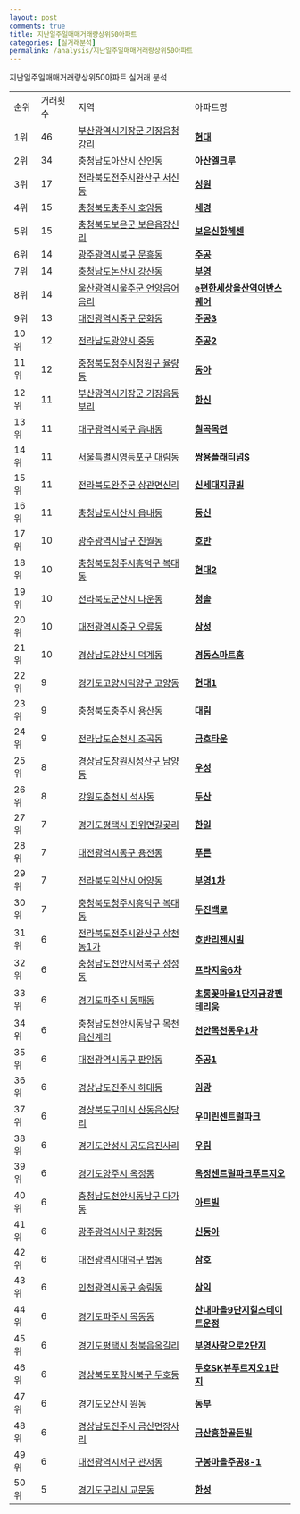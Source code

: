 ```yaml
---
layout: post
comments: true
title: 지난일주일매매거래량상위50아파트
categories: [실거래분석]
permalink: /analysis/지난일주일매매거래량상위50아파트
---
```


지난일주일매매거래량상위50아파트 실거래 분석

<table>
  <tr>
    <td>순위</td>
    <td>거래횟수</td>
    <td>지역</td>
    <td>아파트명</td>
  </tr>

  <tr>
    <td>1위</td>
    <td>46</td>
    <td><a href="/apt/부산광역시기장군기장읍청강리">부산광역시기장군 기장읍청강리</a></td>
    <td colspan="4" style="font-weight: bold;"><a href="/apt/부산광역시기장군기장읍청강리현대">현대</a></td>
  </tr>

  <tr>
    <td>2위</td>
    <td>34</td>
    <td><a href="/apt/충청남도아산시신인동">충청남도아산시 신인동</a></td>
    <td colspan="4" style="font-weight: bold;"><a href="/apt/충청남도아산시신인동아산엘크루">아산엘크루</a></td>
  </tr>

  <tr>
    <td>3위</td>
    <td>17</td>
    <td><a href="/apt/전라북도전주시완산구서신동">전라북도전주시완산구 서신동</a></td>
    <td colspan="4" style="font-weight: bold;"><a href="/apt/전라북도전주시완산구서신동성원">성원</a></td>
  </tr>

  <tr>
    <td>4위</td>
    <td>15</td>
    <td><a href="/apt/충청북도충주시호암동">충청북도충주시 호암동</a></td>
    <td colspan="4" style="font-weight: bold;"><a href="/apt/충청북도충주시호암동세경">세경</a></td>
  </tr>

  <tr>
    <td>5위</td>
    <td>15</td>
    <td><a href="/apt/충청북도보은군보은읍장신리">충청북도보은군 보은읍장신리</a></td>
    <td colspan="4" style="font-weight: bold;"><a href="/apt/충청북도보은군보은읍장신리보은신한헤센">보은신한헤센</a></td>
  </tr>

  <tr>
    <td>6위</td>
    <td>14</td>
    <td><a href="/apt/광주광역시북구문흥동">광주광역시북구 문흥동</a></td>
    <td colspan="4" style="font-weight: bold;"><a href="/apt/광주광역시북구문흥동주공">주공</a></td>
  </tr>

  <tr>
    <td>7위</td>
    <td>14</td>
    <td><a href="/apt/충청남도논산시강산동">충청남도논산시 강산동</a></td>
    <td colspan="4" style="font-weight: bold;"><a href="/apt/충청남도논산시강산동부영">부영</a></td>
  </tr>

  <tr>
    <td>8위</td>
    <td>14</td>
    <td><a href="/apt/울산광역시울주군언양읍어음리">울산광역시울주군 언양읍어음리</a></td>
    <td colspan="4" style="font-weight: bold;"><a href="/apt/울산광역시울주군언양읍어음리e편한세상울산역어반스퀘어">e편한세상울산역어반스퀘어</a></td>
  </tr>

  <tr>
    <td>9위</td>
    <td>13</td>
    <td><a href="/apt/대전광역시중구문화동">대전광역시중구 문화동</a></td>
    <td colspan="4" style="font-weight: bold;"><a href="/apt/대전광역시중구문화동주공3">주공3</a></td>
  </tr>

  <tr>
    <td>10위</td>
    <td>12</td>
    <td><a href="/apt/전라남도광양시중동">전라남도광양시 중동</a></td>
    <td colspan="4" style="font-weight: bold;"><a href="/apt/전라남도광양시중동주공2">주공2</a></td>
  </tr>

  <tr>
    <td>11위</td>
    <td>12</td>
    <td><a href="/apt/충청북도청주시청원구율량동">충청북도청주시청원구 율량동</a></td>
    <td colspan="4" style="font-weight: bold;"><a href="/apt/충청북도청주시청원구율량동동아">동아</a></td>
  </tr>

  <tr>
    <td>12위</td>
    <td>11</td>
    <td><a href="/apt/부산광역시기장군기장읍동부리">부산광역시기장군 기장읍동부리</a></td>
    <td colspan="4" style="font-weight: bold;"><a href="/apt/부산광역시기장군기장읍동부리한신">한신</a></td>
  </tr>

  <tr>
    <td>13위</td>
    <td>11</td>
    <td><a href="/apt/대구광역시북구읍내동">대구광역시북구 읍내동</a></td>
    <td colspan="4" style="font-weight: bold;"><a href="/apt/대구광역시북구읍내동칠곡목련">칠곡목련</a></td>
  </tr>

  <tr>
    <td>14위</td>
    <td>11</td>
    <td><a href="/apt/서울특별시영등포구대림동">서울특별시영등포구 대림동</a></td>
    <td colspan="4" style="font-weight: bold;"><a href="/apt/서울특별시영등포구대림동쌍용플래티넘S">쌍용플래티넘S</a></td>
  </tr>

  <tr>
    <td>15위</td>
    <td>11</td>
    <td><a href="/apt/전라북도완주군상관면신리">전라북도완주군 상관면신리</a></td>
    <td colspan="4" style="font-weight: bold;"><a href="/apt/전라북도완주군상관면신리신세대지큐빌">신세대지큐빌</a></td>
  </tr>

  <tr>
    <td>16위</td>
    <td>11</td>
    <td><a href="/apt/충청남도서산시읍내동">충청남도서산시 읍내동</a></td>
    <td colspan="4" style="font-weight: bold;"><a href="/apt/충청남도서산시읍내동동신">동신</a></td>
  </tr>

  <tr>
    <td>17위</td>
    <td>10</td>
    <td><a href="/apt/광주광역시남구진월동">광주광역시남구 진월동</a></td>
    <td colspan="4" style="font-weight: bold;"><a href="/apt/광주광역시남구진월동호반">호반</a></td>
  </tr>

  <tr>
    <td>18위</td>
    <td>10</td>
    <td><a href="/apt/충청북도청주시흥덕구복대동">충청북도청주시흥덕구 복대동</a></td>
    <td colspan="4" style="font-weight: bold;"><a href="/apt/충청북도청주시흥덕구복대동현대2">현대2</a></td>
  </tr>

  <tr>
    <td>19위</td>
    <td>10</td>
    <td><a href="/apt/전라북도군산시나운동">전라북도군산시 나운동</a></td>
    <td colspan="4" style="font-weight: bold;"><a href="/apt/전라북도군산시나운동청솔">청솔</a></td>
  </tr>

  <tr>
    <td>20위</td>
    <td>10</td>
    <td><a href="/apt/대전광역시중구오류동">대전광역시중구 오류동</a></td>
    <td colspan="4" style="font-weight: bold;"><a href="/apt/대전광역시중구오류동삼성">삼성</a></td>
  </tr>

  <tr>
    <td>21위</td>
    <td>10</td>
    <td><a href="/apt/경상남도양산시덕계동">경상남도양산시 덕계동</a></td>
    <td colspan="4" style="font-weight: bold;"><a href="/apt/경상남도양산시덕계동경동스마트홈">경동스마트홈</a></td>
  </tr>

  <tr>
    <td>22위</td>
    <td>9</td>
    <td><a href="/apt/경기도고양시덕양구고양동">경기도고양시덕양구 고양동</a></td>
    <td colspan="4" style="font-weight: bold;"><a href="/apt/경기도고양시덕양구고양동현대1">현대1</a></td>
  </tr>

  <tr>
    <td>23위</td>
    <td>9</td>
    <td><a href="/apt/충청북도충주시용산동">충청북도충주시 용산동</a></td>
    <td colspan="4" style="font-weight: bold;"><a href="/apt/충청북도충주시용산동대림">대림</a></td>
  </tr>

  <tr>
    <td>24위</td>
    <td>9</td>
    <td><a href="/apt/전라남도순천시조곡동">전라남도순천시 조곡동</a></td>
    <td colspan="4" style="font-weight: bold;"><a href="/apt/전라남도순천시조곡동금호타운">금호타운</a></td>
  </tr>

  <tr>
    <td>25위</td>
    <td>8</td>
    <td><a href="/apt/경상남도창원시성산구남양동">경상남도창원시성산구 남양동</a></td>
    <td colspan="4" style="font-weight: bold;"><a href="/apt/경상남도창원시성산구남양동우성">우성</a></td>
  </tr>

  <tr>
    <td>26위</td>
    <td>8</td>
    <td><a href="/apt/강원도춘천시석사동">강원도춘천시 석사동</a></td>
    <td colspan="4" style="font-weight: bold;"><a href="/apt/강원도춘천시석사동두산">두산</a></td>
  </tr>

  <tr>
    <td>27위</td>
    <td>7</td>
    <td><a href="/apt/경기도평택시진위면갈곶리">경기도평택시 진위면갈곶리</a></td>
    <td colspan="4" style="font-weight: bold;"><a href="/apt/경기도평택시진위면갈곶리한일">한일</a></td>
  </tr>

  <tr>
    <td>28위</td>
    <td>7</td>
    <td><a href="/apt/대전광역시동구용전동">대전광역시동구 용전동</a></td>
    <td colspan="4" style="font-weight: bold;"><a href="/apt/대전광역시동구용전동푸른">푸른</a></td>
  </tr>

  <tr>
    <td>29위</td>
    <td>7</td>
    <td><a href="/apt/전라북도익산시어양동">전라북도익산시 어양동</a></td>
    <td colspan="4" style="font-weight: bold;"><a href="/apt/전라북도익산시어양동부영1차">부영1차</a></td>
  </tr>

  <tr>
    <td>30위</td>
    <td>7</td>
    <td><a href="/apt/충청북도청주시흥덕구복대동">충청북도청주시흥덕구 복대동</a></td>
    <td colspan="4" style="font-weight: bold;"><a href="/apt/충청북도청주시흥덕구복대동두진백로">두진백로</a></td>
  </tr>

  <tr>
    <td>31위</td>
    <td>6</td>
    <td><a href="/apt/전라북도전주시완산구삼천동1가">전라북도전주시완산구 삼천동1가</a></td>
    <td colspan="4" style="font-weight: bold;"><a href="/apt/전라북도전주시완산구삼천동1가호반리젠시빌">호반리젠시빌</a></td>
  </tr>

  <tr>
    <td>32위</td>
    <td>6</td>
    <td><a href="/apt/충청남도천안시서북구성정동">충청남도천안시서북구 성정동</a></td>
    <td colspan="4" style="font-weight: bold;"><a href="/apt/충청남도천안시서북구성정동프라지움6차">프라지움6차</a></td>
  </tr>

  <tr>
    <td>33위</td>
    <td>6</td>
    <td><a href="/apt/경기도파주시동패동">경기도파주시 동패동</a></td>
    <td colspan="4" style="font-weight: bold;"><a href="/apt/경기도파주시동패동초롱꽃마을1단지금강펜테리움">초롱꽃마을1단지금강펜테리움</a></td>
  </tr>

  <tr>
    <td>34위</td>
    <td>6</td>
    <td><a href="/apt/충청남도천안시동남구목천읍신계리">충청남도천안시동남구 목천읍신계리</a></td>
    <td colspan="4" style="font-weight: bold;"><a href="/apt/충청남도천안시동남구목천읍신계리천안목천동우1차">천안목천동우1차</a></td>
  </tr>

  <tr>
    <td>35위</td>
    <td>6</td>
    <td><a href="/apt/대전광역시동구판암동">대전광역시동구 판암동</a></td>
    <td colspan="4" style="font-weight: bold;"><a href="/apt/대전광역시동구판암동주공1">주공1</a></td>
  </tr>

  <tr>
    <td>36위</td>
    <td>6</td>
    <td><a href="/apt/경상남도진주시하대동">경상남도진주시 하대동</a></td>
    <td colspan="4" style="font-weight: bold;"><a href="/apt/경상남도진주시하대동임광">임광</a></td>
  </tr>

  <tr>
    <td>37위</td>
    <td>6</td>
    <td><a href="/apt/경상북도구미시산동읍신당리">경상북도구미시 산동읍신당리</a></td>
    <td colspan="4" style="font-weight: bold;"><a href="/apt/경상북도구미시산동읍신당리우미린센트럴파크">우미린센트럴파크</a></td>
  </tr>

  <tr>
    <td>38위</td>
    <td>6</td>
    <td><a href="/apt/경기도안성시공도읍진사리">경기도안성시 공도읍진사리</a></td>
    <td colspan="4" style="font-weight: bold;"><a href="/apt/경기도안성시공도읍진사리우림">우림</a></td>
  </tr>

  <tr>
    <td>39위</td>
    <td>6</td>
    <td><a href="/apt/경기도양주시옥정동">경기도양주시 옥정동</a></td>
    <td colspan="4" style="font-weight: bold;"><a href="/apt/경기도양주시옥정동옥정센트럴파크푸르지오">옥정센트럴파크푸르지오</a></td>
  </tr>

  <tr>
    <td>40위</td>
    <td>6</td>
    <td><a href="/apt/충청남도천안시동남구다가동">충청남도천안시동남구 다가동</a></td>
    <td colspan="4" style="font-weight: bold;"><a href="/apt/충청남도천안시동남구다가동아트빌">아트빌</a></td>
  </tr>

  <tr>
    <td>41위</td>
    <td>6</td>
    <td><a href="/apt/광주광역시서구화정동">광주광역시서구 화정동</a></td>
    <td colspan="4" style="font-weight: bold;"><a href="/apt/광주광역시서구화정동신동아">신동아</a></td>
  </tr>

  <tr>
    <td>42위</td>
    <td>6</td>
    <td><a href="/apt/대전광역시대덕구법동">대전광역시대덕구 법동</a></td>
    <td colspan="4" style="font-weight: bold;"><a href="/apt/대전광역시대덕구법동삼호">삼호</a></td>
  </tr>

  <tr>
    <td>43위</td>
    <td>6</td>
    <td><a href="/apt/인천광역시동구송림동">인천광역시동구 송림동</a></td>
    <td colspan="4" style="font-weight: bold;"><a href="/apt/인천광역시동구송림동삼익">삼익</a></td>
  </tr>

  <tr>
    <td>44위</td>
    <td>6</td>
    <td><a href="/apt/경기도파주시목동동">경기도파주시 목동동</a></td>
    <td colspan="4" style="font-weight: bold;"><a href="/apt/경기도파주시목동동산내마을9단지힐스테이트운정">산내마을9단지힐스테이트운정</a></td>
  </tr>

  <tr>
    <td>45위</td>
    <td>6</td>
    <td><a href="/apt/경기도평택시청북읍옥길리">경기도평택시 청북읍옥길리</a></td>
    <td colspan="4" style="font-weight: bold;"><a href="/apt/경기도평택시청북읍옥길리부영사랑으로2단지">부영사랑으로2단지</a></td>
  </tr>

  <tr>
    <td>46위</td>
    <td>6</td>
    <td><a href="/apt/경상북도포항시북구두호동">경상북도포항시북구 두호동</a></td>
    <td colspan="4" style="font-weight: bold;"><a href="/apt/경상북도포항시북구두호동두호SK뷰푸르지오1단지">두호SK뷰푸르지오1단지</a></td>
  </tr>

  <tr>
    <td>47위</td>
    <td>6</td>
    <td><a href="/apt/경기도오산시원동">경기도오산시 원동</a></td>
    <td colspan="4" style="font-weight: bold;"><a href="/apt/경기도오산시원동동부">동부</a></td>
  </tr>

  <tr>
    <td>48위</td>
    <td>6</td>
    <td><a href="/apt/경상남도진주시금산면장사리">경상남도진주시 금산면장사리</a></td>
    <td colspan="4" style="font-weight: bold;"><a href="/apt/경상남도진주시금산면장사리금산흥한골든빌">금산흥한골든빌</a></td>
  </tr>

  <tr>
    <td>49위</td>
    <td>6</td>
    <td><a href="/apt/대전광역시서구관저동">대전광역시서구 관저동</a></td>
    <td colspan="4" style="font-weight: bold;"><a href="/apt/대전광역시서구관저동구봉마을주공8-1">구봉마을주공8-1</a></td>
  </tr>

  <tr>
    <td>50위</td>
    <td>5</td>
    <td><a href="/apt/경기도구리시교문동">경기도구리시 교문동</a></td>
    <td colspan="4" style="font-weight: bold;"><a href="/apt/경기도구리시교문동한성">한성</a></td>
  </tr>

</table>
